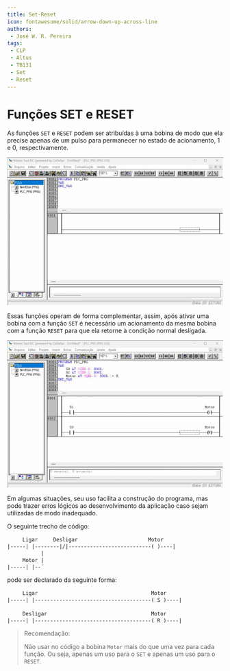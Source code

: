 ```yaml
---
title: Set-Reset
icon: fontawesome/solid/arrow-down-up-across-line
authors:
 - José W. R. Pereira
tags:
 - CLP
 - Altus
 - TB131
 - Set
 - Reset
---
```


# Funções SET e RESET

As funções `SET` e `RESET` podem ser atribuídas à uma bobina 
de modo que ela precise apenas de um pulso para permanecer no estado de acionamento, 1 e 0, respectivamente. 


![Declaracao](gif/lab03-set_reset_declaracao.gif)


Essas funções operam de forma complementar, assim, após ativar uma bobina com a função `SET` é necessário um acionamento da mesma bobina com a função `RESET` para que ela retorne à condição normal desligada. 


![Simulacao](gif/lab03-set_reset_simulacao.gif)


Em algumas situações, seu uso facilita a construção do programa, mas pode trazer erros lógicos ao desenvolvimento da aplicação caso sejam utilizadas de modo inadequado. 


O seguinte trecho de código: 

```Ld
     Ligar     Desligar                       Motor
|-----| |--------|/|---------------------------( )----|
           |
     Motor |
|-----| |--´
```

pode ser declarado da seguinte forma:

```Ld
     Ligar                                     Motor
|-----| |--------------------------------------( S )----|
            
     Desligar                                  Motor
|-----| |--------------------------------------( R )----|
```

> Recomendação: 
> 
> Não usar no código a bobina `Motor` mais do que uma vez para cada função. Ou seja, apenas um uso para o `SET` e apenas um uso para o `RESET`.

